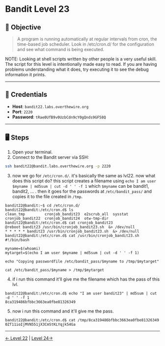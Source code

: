 # Bandit Level 23

## 🧩 Objective

> A program is running automatically at regular intervals from cron, the time-based job scheduler. Look in /etc/cron.d/ for the configuration and see what command is being executed.

NOTE: Looking at shell scripts written by other people is a very useful skill. The script for this level is intentionally made easy to read. If you are having problems understanding what it does, try executing it to see the debug information it prints.

---

## 🧪 Credentials

- **Host**: `bandit22.labs.overthewire.org`
- **Port**: `2220`
- **Password**: `tRae0UfB9v0UzbCdn9cY0gQnds9GF58Q`
---

## 🖥️ Steps

1. Open your terminal.
2. Connect to the Bandit server via SSH:

```bash
ssh bandit22@bandit.labs.overthewire.org -p 2220
```
3. now we go for `/etc/cron.d/`. it's basically the same as lvl22. now what does this script do? this script creates a filename using `echo I am user $myname | md5sum | cut -d ' ' -f 1` which `$myname` can be bandit1, bandit2, ... . then it goes for the passwords at `/etc/bandit_pass/` and copies it to the file created in `/tmp`.
```
bandit22@bandit:~$ cd /etc/cron.d/
bandit22@bandit:/etc/cron.d$ ls
clean_tmp         cronjob_bandit23  e2scrub_all  sysstat
cronjob_bandit22  cronjob_bandit24  otw-tmp-dir
bandit22@bandit:/etc/cron.d$ cat cronjob_bandit23
@reboot bandit23 /usr/bin/cronjob_bandit23.sh  &> /dev/null
* * * * * bandit23 /usr/bin/cronjob_bandit23.sh  &> /dev/null
bandit22@bandit:/etc/cron.d$ cat /usr/bin/cronjob_bandit23.sh
#!/bin/bash

myname=$(whoami)
mytarget=$(echo I am user $myname | md5sum | cut -d ' ' -f 1)

echo "Copying passwordfile /etc/bandit_pass/$myname to /tmp/$mytarget"

cat /etc/bandit_pass/$myname > /tmp/$mytarget
```
4. if i run this command it'll give me the filename which has the pass of this lvl.
```
bandit22@bandit:/etc/cron.d$ echo "I am user bandit23" | md5sum | cut -d ' ' -f 1
8ca319486bfbbc3663ea0fbe81326349
```
5. now i run this command and it'll give me the pass.
```
bandit22@bandit:/etc/cron.d$ cat /tmp/8ca319486bfbbc3663ea0fbe81326349
0Zf11ioIjMVN551jX3CmStKLYqjk54Ga
```
---
[← Level 22](./leve22.md) | [Level 24→](./level24.md)
